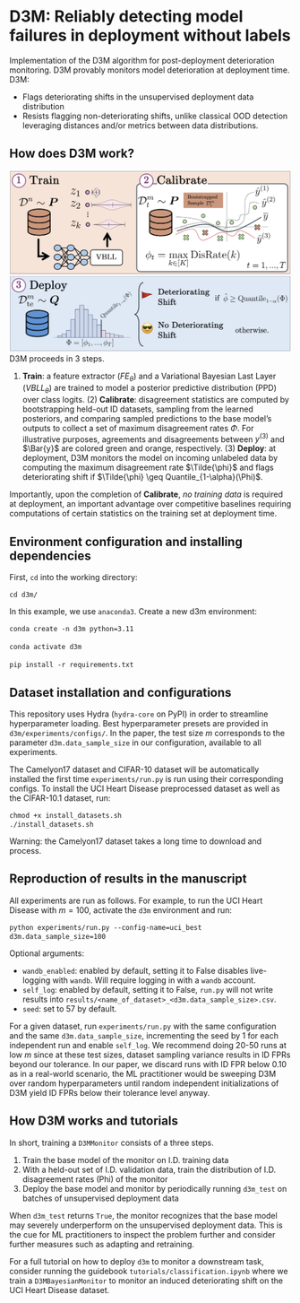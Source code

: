 # D3M: Reliably detecting model failures in deployment without labels

Implementation of the D3M algorithm for post-deployment deterioration monitoring. D3M provably monitors model deterioration at deployment time. D3M:

- Flags deteriorating shifts in the unsupervised deployment data distribution
- Resists flagging non-deteriorating shifts, unlike classical OOD detection leveraging distances and/or metrics between data distributions. 

## How does D3M work?

![Overview of D3M](fig1.png)
D3M proceeds in 3 steps. 

1) **Train**: a feature extractor ($FE_\theta$) and a Variational Bayesian Last Layer ($VBLL_\theta$) are trained to model a posterior predictive distribution (PPD) over class logits. (2) **Calibrate**: disagreement statistics are computed by bootstrapping held-out ID datasets, sampling from the learned posteriors, and comparing sampled predictions to the base model’s outputs to collect a set of maximum disagreement rates $\Phi$. For illustrative purposes, agreements and disagreements between $y^{(3)}$ and $\Bar{y}$ are colored green and orange, respectively. (3) **Deploy**: at deployment, D3M monitors the model on incoming unlabeled data by computing the maximum disagreement rate $\Tilde{\phi}$ and flags deteriorating shift if $\Tilde{\phi} \geq Quantile_{1-\alpha}(\Phi)$.

Importantly, upon the completion of **Calibrate**, _no training data_ is required at deployment, an important advantage over competitive baselines requiring computations of certain statistics on the training set at deployment time. 

## Environment configuration and installing dependencies

First, ``cd`` into the working directory:

```
cd d3m/
```

In this example, we use ``anaconda3``. Create a new d3m environment:
``` 
conda create -n d3m python=3.11

conda activate d3m

pip install -r requirements.txt
```

## Dataset installation and configurations

This repository uses Hydra (``hydra-core`` on PyPI) in order to streamline hyperparameter loading. Best hyperparameter presets are provided in ``d3m/experiments/configs/``. In the paper, the test size $m$ corresponds to the parameter ``d3m.data_sample_size`` in our configuration, available to all experiments. 

The Camelyon17 dataset and CIFAR-10 dataset will be automatically installed the first time ``experiments/run.py`` is run using their corresponding configs. To install the UCI Heart Disease preprocessed dataset as well as the CIFAR-10.1 dataset, run:
```
chmod +x install_datasets.sh
./install_datasets.sh
```
Warning: the Camelyon17 dataset takes a long time to download and process. 

## Reproduction of results in the manuscript

All experiments are run as follows. For example, to run the UCI Heart Disease with $m=100$,  activate the ``d3m`` environment and run:

```
python experiments/run.py --config-name=uci_best d3m.data_sample_size=100
```

Optional arguments:
- ``wandb_enabled``: enabled by default, setting it to False disables live-logging with ``wandb``. Will require logging in with a ``wandb`` account.
- ``self_log``: enabled by default, setting it to False, ``run.py`` will not write results into ``results/<name_of_dataset>_<d3m.data_sample_size>.csv``. 
- ``seed``: set to $57$ by default. 

For a given dataset, run ``experiments/run.py`` with the same configuration and the same ``d3m.data_sample_size``, incrementing the seed by $1$ for each independent run and enable ``self_log``. We recommend doing 20-50 runs at low $m$ since at these test sizes, dataset sampling variance results in ID FPRs beyond our tolerance. In our paper, we discard runs with ID FPR below $0.10$ as in a real-world scenario, the ML practitioner would be sweeping D3M over random hyperparameters until random independent initializations of D3M yield ID FPRs below their tolerance level anyway. 

## How D3M works and tutorials

In short, training a ``D3MMonitor`` consists of a three steps.

1. Train the base model of the monitor on I.D. training data
2. With a held-out set of I.D. validation data, train the distribution of I.D. disagreement rates (Phi) of the monitor
3. Deploy the base model and monitor by periodically running ``d3m_test`` on batches of unsupervised deployment data 

When ``d3m_test`` returns ``True``, the monitor recognizes that the base model may severely underperform on the unsupervised deployment data. This is the cue for ML practitioners to inspect the problem further and consider further measures such as adapting and retraining. 

For a full tutorial on how to deploy ``d3m`` to monitor a downstream task, consider running the guidebook ``tutorials/classification.ipynb`` where we train a ``D3MBayesianMonitor`` to monitor an induced deteriorating shift on the UCI Heart Disease dataset. 



